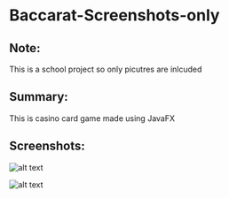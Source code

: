 # Baccarat-Screenshots-only

## Note:
This is a school project so only picutres are inlcuded

## Summary:
This is casino card game made using JavaFX 

## Screenshots:

![alt text](https://github.com/bbartek12/Baccarat-Screenshots-only/blob/main/Screenshot_20210119_122513.png)

![alt text](https://github.com/bbartek12/Baccarat-Screenshots-only/blob/main/Screenshot_20210119_123613.png)

